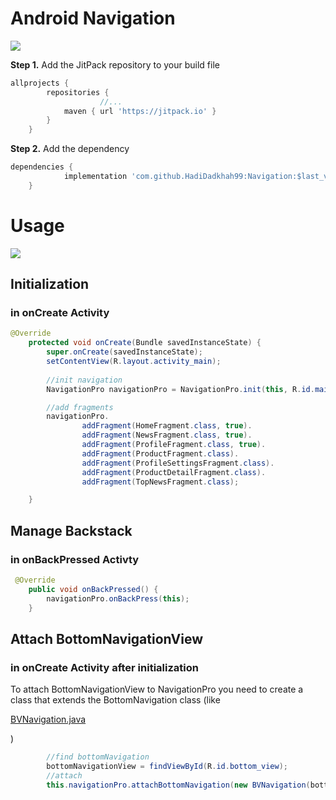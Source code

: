 # Android Navigation
<a href="https://jitpack.io/#HadiDadkhah99/Navigation/"><img id="badge" src="https://jitpack.io/v/HadiDadkhah99/Navigation.svg"></a>


<p>
   <b>Step 1.</b> Add the JitPack repository to your build file
</p>
			
```groovy
allprojects {
		repositories {
	                //...
			maven { url 'https://jitpack.io' }
		}
	}
```



<p><b>Step 2.</b> Add the dependency</p>

```groovy
dependencies {
	        implementation 'com.github.HadiDadkhah99:Navigation:$last_version'
	}
```

			
		
# Usage

![](http://www.mytelbot.ir/resume/navigation_gif.gif)

## Initialization

### in onCreate Activity

```java
@Override
    protected void onCreate(Bundle savedInstanceState) {
        super.onCreate(savedInstanceState);
        setContentView(R.layout.activity_main);
        
        //init navigation
        NavigationPro navigationPro = NavigationPro.init(this, R.id.main_frame);

        //add fragments
        navigationPro.
                addFragment(HomeFragment.class, true).
                addFragment(NewsFragment.class, true).
                addFragment(ProfileFragment.class, true).
                addFragment(ProductFragment.class).
                addFragment(ProfileSettingsFragment.class).
                addFragment(ProductDetailFragment.class).
                addFragment(TopNewsFragment.class);

    }
```

## Manage Backstack

### in onBackPressed Activty

```java
 @Override
    public void onBackPressed() {
        navigationPro.onBackPress(this);
    }
```

## Attach BottomNavigationView

### in onCreate Activity after initialization

To attach BottomNavigationView to NavigationPro you need to create a class that extends the BottomNavigation class (like <a href="https://github.com/HadiDadkhah99/Navigation/blob/master/app/src/main/java/com/foc/navigation/BVNavigation.java"><p>BVNavigation.java</p></a>)

```java
        //find bottomNavigation
        bottomNavigationView = findViewById(R.id.bottom_view);
        //attach
        this.navigationPro.attachBottomNavigation(new BVNavigation(bottomNavigationView));
```



